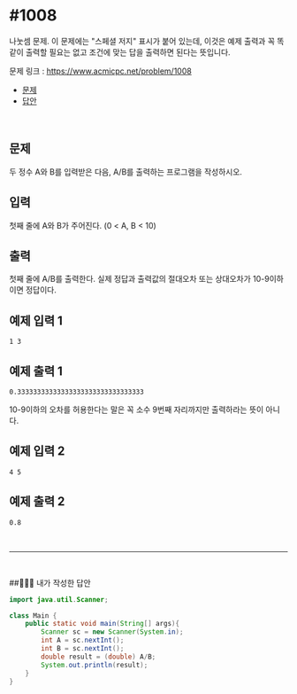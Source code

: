 # #1008

나눗셈 문제. 이 문제에는 "스페셜 저지" 표시가 붙어 있는데, 이것은 예제 출력과 꼭 똑같이 출력할 필요는 없고 조건에 맞는 답을 출력하면 된다는 뜻입니다.

문제 링크 : https://www.acmicpc.net/problem/1008

- [문제](#quiz)
- [답안](#quiz)

<br>

## <a name="quiz"></a>문제

두 정수 A와 B를 입력받은 다음, A/B를 출력하는 프로그램을 작성하시오.

## 입력

첫째 줄에 A와 B가 주어진다. (0 < A, B < 10)

## 출력

첫째 줄에 A/B를 출력한다. 실제 정답과 출력값의 절대오차 또는 상대오차가 10-9이하이면 정답이다.

## 예제 입력 1

```
1 3
```

## 예제 출력 1

```
0.33333333333333333333333333333333
```

10-9이하의 오차를 허용한다는 말은 꼭 소수 9번째 자리까지만 출력하라는 뜻이 아니다.

## 예제 입력 2

```
4 5
```

## 예제 출력 2

```
0.8
```

<br>

---

<br>

##<a name="answer"></a>🙆🏻‍♂️ 내가 작성한 답안

```java
import java.util.Scanner;

class Main {
    public static void main(String[] args){
        Scanner sc = new Scanner(System.in);
        int A = sc.nextInt();
        int B = sc.nextInt();
        double result = (double) A/B;
        System.out.println(result);
    }
}
```

<br>

<br>